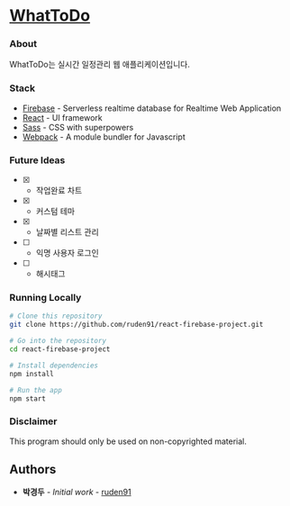 # [WhatToDo](https://todoapp-131c9.firebaseapp.com)

### About

WhatToDo는 실시간 일정관리 웹 애플리케이션입니다.

### Stack
  - [Firebase](https://firebase.google.com/) - Serverless realtime database for Realtime Web Application
  - [React](https://github.com/facebook/react) - UI framework
  - [Sass](https://github.com/sass/sass) - CSS with superpowers
  - [Webpack](https://webpack.js.org/) - A module bundler for Javascript

### Future Ideas
  - [x] - 작업완료 차트
  - [x] - 커스텀 테마
  - [x] - 날짜별 리스트 관리
  - [ ] - 익명 사용자 로그인
  - [ ] - 해시태그

### Running Locally

```bash
# Clone this repository
git clone https://github.com/ruden91/react-firebase-project.git

# Go into the repository
cd react-firebase-project

# Install dependencies
npm install

# Run the app
npm start
```

### Disclaimer
This program should only be used on non-copyrighted material.

## Authors

* **박경두** - *Initial work* - [ruden91](https://github.com/ruden91)


